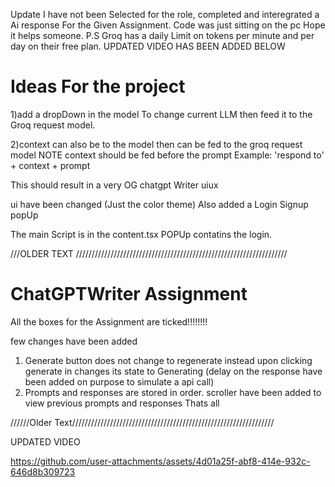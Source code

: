Update I have not been Selected for the role, completed and interegrated a Ai response For the Given Assignment. Code was just sitting on the pc Hope it helps someone. 
P.S Groq has a daily Limit on tokens per minute and per day on their free plan. UPDATED VIDEO HAS BEEN ADDED BELOW


# Ideas For the project
 
1)add a dropDown in the model To change current LLM then feed it to the Groq request model.
 
2)context can also be to the model then can be fed to  the groq request model  NOTE context should be fed before the prompt Example: 'respond to' + context + prompt


This should result in a very OG chatgpt Writer uiux



ui have been changed (Just the color theme)
Also added a Login Signup popUp

The main Script is in the content.tsx 
POPUp contatins the login.



///OLDER TEXT ///////////////////////////////////////////////////////////////////
# ChatGPTWriter Assignment

All the boxes for the Assignment are ticked!!!!!!!!

few changes have been added 
1. Generate button does not change to regenerate instead upon clicking generate in changes its state to Generating (delay on the response have been added on purpose to simulate a api call)
2.  Prompts and responses are stored in order. scroller have been added to view previous prompts and responses
   Thats all 

//////Older Text////////////////////////////////////////////////////////////////


UPDATED VIDEO

https://github.com/user-attachments/assets/4d01a25f-abf8-414e-932c-646d8b309723






